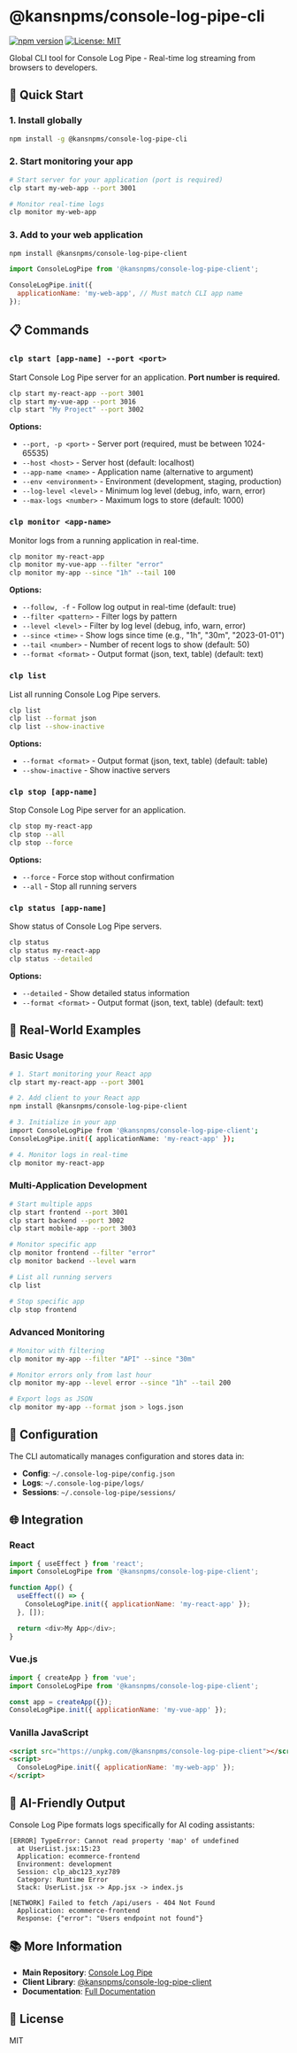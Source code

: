 # @kansnpms/console-log-pipe-cli

[![npm version](https://img.shields.io/npm/v/@kansnpms/console-log-pipe-cli.svg)](https://www.npmjs.com/package/@kansnpms/console-log-pipe-cli)
[![License: MIT](https://img.shields.io/badge/License-MIT-yellow.svg)](https://opensource.org/licenses/MIT)

Global CLI tool for Console Log Pipe - Real-time log streaming from browsers to developers.

## 🚀 Quick Start

### 1. Install globally

```bash
npm install -g @kansnpms/console-log-pipe-cli
```

### 2. Start monitoring your app

```bash
# Start server for your application (port is required)
clp start my-web-app --port 3001

# Monitor real-time logs
clp monitor my-web-app
```

### 3. Add to your web application

```bash
npm install @kansnpms/console-log-pipe-client
```

```javascript
import ConsoleLogPipe from '@kansnpms/console-log-pipe-client';

ConsoleLogPipe.init({
  applicationName: 'my-web-app', // Must match CLI app name
});
```

## 📋 Commands

### `clp start [app-name] --port <port>`

Start Console Log Pipe server for an application. **Port number is required.**

```bash
clp start my-react-app --port 3001
clp start my-vue-app --port 3016
clp start "My Project" --port 3002
```

**Options:**

- `--port, -p <port>` - Server port (required, must be between 1024-65535)
- `--host <host>` - Server host (default: localhost)
- `--app-name <name>` - Application name (alternative to argument)
- `--env <environment>` - Environment (development, staging, production)
- `--log-level <level>` - Minimum log level (debug, info, warn, error)
- `--max-logs <number>` - Maximum logs to store (default: 1000)

### `clp monitor <app-name>`

Monitor logs from a running application in real-time.

```bash
clp monitor my-react-app
clp monitor my-vue-app --filter "error"
clp monitor my-app --since "1h" --tail 100
```

**Options:**

- `--follow, -f` - Follow log output in real-time (default: true)
- `--filter <pattern>` - Filter logs by pattern
- `--level <level>` - Filter by log level (debug, info, warn, error)
- `--since <time>` - Show logs since time (e.g., "1h", "30m", "2023-01-01")
- `--tail <number>` - Number of recent logs to show (default: 50)
- `--format <format>` - Output format (json, text, table) (default: text)

### `clp list`

List all running Console Log Pipe servers.

```bash
clp list
clp list --format json
clp list --show-inactive
```

**Options:**

- `--format <format>` - Output format (json, text, table) (default: table)
- `--show-inactive` - Show inactive servers

### `clp stop [app-name]`

Stop Console Log Pipe server for an application.

```bash
clp stop my-react-app
clp stop --all
clp stop --force
```

**Options:**

- `--force` - Force stop without confirmation
- `--all` - Stop all running servers

### `clp status [app-name]`

Show status of Console Log Pipe servers.

```bash
clp status
clp status my-react-app
clp status --detailed
```

**Options:**

- `--detailed` - Show detailed status information
- `--format <format>` - Output format (json, text, table) (default: text)

## 🎯 Real-World Examples

### Basic Usage

```bash
# 1. Start monitoring your React app
clp start my-react-app --port 3001

# 2. Add client to your React app
npm install @kansnpms/console-log-pipe-client

# 3. Initialize in your app
import ConsoleLogPipe from '@kansnpms/console-log-pipe-client';
ConsoleLogPipe.init({ applicationName: 'my-react-app' });

# 4. Monitor logs in real-time
clp monitor my-react-app
```

### Multi-Application Development

```bash
# Start multiple apps
clp start frontend --port 3001
clp start backend --port 3002
clp start mobile-app --port 3003

# Monitor specific app
clp monitor frontend --filter "error"
clp monitor backend --level warn

# List all running servers
clp list

# Stop specific app
clp stop frontend
```

### Advanced Monitoring

```bash
# Monitor with filtering
clp monitor my-app --filter "API" --since "30m"

# Monitor errors only from last hour
clp monitor my-app --level error --since "1h" --tail 200

# Export logs as JSON
clp monitor my-app --format json > logs.json
```

## 🔧 Configuration

The CLI automatically manages configuration and stores data in:

- **Config**: `~/.console-log-pipe/config.json`
- **Logs**: `~/.console-log-pipe/logs/`
- **Sessions**: `~/.console-log-pipe/sessions/`

## 🌐 Integration

### React

```javascript
import { useEffect } from 'react';
import ConsoleLogPipe from '@kansnpms/console-log-pipe-client';

function App() {
  useEffect(() => {
    ConsoleLogPipe.init({ applicationName: 'my-react-app' });
  }, []);

  return <div>My App</div>;
}
```

### Vue.js

```javascript
import { createApp } from 'vue';
import ConsoleLogPipe from '@kansnpms/console-log-pipe-client';

const app = createApp({});
ConsoleLogPipe.init({ applicationName: 'my-vue-app' });
```

### Vanilla JavaScript

```html
<script src="https://unpkg.com/@kansnpms/console-log-pipe-client"></script>
<script>
  ConsoleLogPipe.init({ applicationName: 'my-web-app' });
</script>
```

## 🤖 AI-Friendly Output

Console Log Pipe formats logs specifically for AI coding assistants:

```
[ERROR] TypeError: Cannot read property 'map' of undefined
  at UserList.jsx:15:23
  Application: ecommerce-frontend
  Environment: development
  Session: clp_abc123_xyz789
  Category: Runtime Error
  Stack: UserList.jsx -> App.jsx -> index.js

[NETWORK] Failed to fetch /api/users - 404 Not Found
  Application: ecommerce-frontend
  Response: {"error": "Users endpoint not found"}
```

## 📚 More Information

- **Main Repository**: [Console Log Pipe](https://github.com/kgptapps/consolelogpipe)
- **Client Library**:
  [@kansnpms/console-log-pipe-client](https://www.npmjs.com/package/@kansnpms/console-log-pipe-client)
- **Documentation**: [Full Documentation](https://github.com/kgptapps/consolelogpipe#readme)

## 📄 License

MIT
